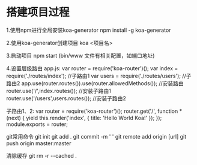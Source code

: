 # 搭建项目过程
1.使用npm进行全局安装koa-generator
npm install -g koa-generator

2.使用koa-generator创建项目
koa <项目名>

3.启动项目
npm start (bin/www 文件有相关配置，如端口地址)

4.设置层级路由
app.js:
var router = require('koa-router')();
var index = require('./routes/index');                  //子路由1
var users = require('./routes/users');                  //子路由2
app.use(router.routes()).use(router.allowedMethods());  //安装路由
router.use('/',index.routes());                         //安装子路由1
router.use('/users',users.routes());                    //安装子路由2

子路由1、2:
var router = require('koa-router')();
router.get('/', function *(next) {
  yield this.render('index', {
    title: 'Hello World Koa!'
  });
});
module.exports = router;

























git常用命令
git init
git add .
git commit -m '  '
git remote add origin [url]
git push origin master:master


清除缓存
git rm -r --cached .